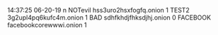 14:37:25 06-20-19 n
NOTevil hss3uro2hsxfogfq.onion 1
TEST2 3g2upl4pq6kufc4m.onion 1
BAD sdhfkhdjfhksdjhj.onion 0
FACEBOOK facebookcorewwwi.onion 1
